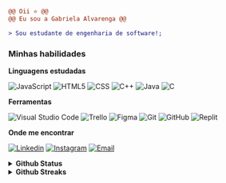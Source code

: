 ``` diff
@@ Oii ⭐ @@
@@ Eu sou a Gabriela Alvarenga @@

> Sou estudante de engenharia de software!;

```

### Minhas habilidades

**Linguagens estudadas**

![JavaScript](https://img.shields.io/badge/-JavaScript-333333?style=flat&logo=javascript)
![HTML5](https://img.shields.io/badge/-HTML5-333333?style=flat&logo=HTML5)
![CSS](https://img.shields.io/badge/-CSS-333333?style=flat&logo=CSS3&logoColor=1572B6)
![C++](https://img.shields.io/badge/-C%2B%2B-333333?style=flat&logo=C%2B%2B&logoColor=C++)
![Java](https://img.shields.io/badge/-Java-333333?style=flat&logo=OpenJDK&logoColor=white)
![C](https://img.shields.io/badge/C-333333?style==flat&logo=c&logoColor=white)

**Ferramentas** 

![Visual Studio Code](https://img.shields.io/badge/-Visual%20Studio%20Code-333333?style=flat&logo=visual-studio-code&logoColor=007ACC)
![Trello](https://img.shields.io/badge/-Trello-333333?style=flat&logo=trello&logoColor=007ACC)
![Figma](https://img.shields.io/badge/-Figma-333333?style=flat&logo=figma&logoColor=007ACC)
![Git](https://img.shields.io/badge/-Git-333333?style=flat&logo=git)
![GitHub](https://img.shields.io/badge/-GitHub-333333?style=flat&logo=github)
![Replit](https://img.shields.io/badge/-Replit-333333?style=flat&logo=Repl.it&logoColor=white)


**Onde me encontrar**

[![Linkedin](https://img.shields.io/badge/-LinkedIn-blue?style=flat&logo=Linkedin&logoColor=white)](https://www.linkedin.com/in/gabriela-alvarenga-a70177318/)
[![Instagram](https://img.shields.io/badge/-Instagram-c13584?style=flat&labelColor=c13584&logo=instagram&logoColor=white)](https://www.instagram.com/gabialvarengac/)
[![Email](https://img.shields.io/badge/-Email-D14836?style=flat&logo=gmail&logoColor=white)](mailto:gabialvarenga4@gmail.com)


<details>
  <summary><b> Github Status </b></summary>
  
 <br />
  
<div align="left">
  <a href="https://github.com/gabialvarenga"></a>
 <img height="150em" src="https://github-readme-stats.vercel.app/api?username=gabialvarenga&show_icons=true&theme=jolly&include_all_commits=true&count_private=true&hide_border=true"/>
<img height="150em" src="https://github-readme-stats.vercel.app/api/top-langs/?username=gabialvarenga&layout=compact&langs_count=16&theme=jolly&hide_border=true"/> <br>

</div>
 </details>

  <details>
  <summary><b>Github Streaks</b></summary>
    
 <br />
 
  <img height="180em" src="https://github-readme-streak-stats.herokuapp.com?user=gabialvarenga&theme=jolly&hide_border=true&border_radius=7&date_format=j%2Fn%5B%2FY%5D" />
</details>
<br />


